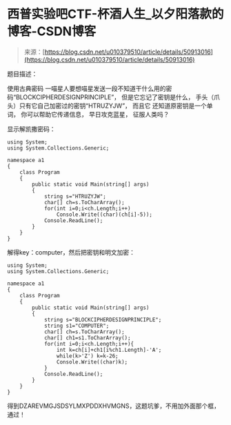 <!--yml
category: 未分类
date: 2022-04-26 14:52:38
-->

# 西普实验吧CTF-杯酒人生_以夕阳落款的博客-CSDN博客

> 来源：[https://blog.csdn.net/u010379510/article/details/50913016](https://blog.csdn.net/u010379510/article/details/50913016)

题目描述：

使用古典密码
一喵星人要想喵星发送一段不知道干什么用的密码“BLOCKCIPHERDESIGNPRINCIPLE”，
但是它忘记了密钥是什么， 手头（爪头）只有它自己加密过的密钥“HTRUZYJW”， 而且它
还知道原密钥是一个单词， 你可以帮助它传递信息， 早日攻克蓝星， 征服人类吗？

显示解凯撒密码：

```
using System;
using System.Collections.Generic;

namespace a1
{
	class Program
	{
		public static void Main(string[] args)
		{
			string s="HTRUZYJW";
			char[] ch=s.ToCharArray();
			for(int i=0;i<ch.Length;i++)
				Console.Write((char)(ch[i]-5));
			Console.ReadLine();
		}
	}
}
```

解得key：computer，然后把密钥和明文加密：

```
using System;
using System.Collections.Generic;

namespace a1
{
	class Program
	{
		public static void Main(string[] args)
		{
			string s="BLOCKCIPHERDESIGNPRINCIPLE";
			string s1="COMPUTER";
			char[] ch=s.ToCharArray();
			char[] ch1=s1.ToCharArray();
			for(int i=0;i<ch.Length;i++){
				int k=ch[i]+ch1[i%ch1.Length]-'A';
				while(k>'Z') k=k-26;
				Console.Write((char)k);
			}
			Console.ReadLine();
		}
	}
}
```

得到DZAREVMGJSDSYLMXPDDXHVMGNS，这题坑爹，不用加外面那个框，通过！